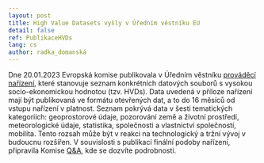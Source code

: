 ```yaml
---
layout: post
title: High Value Datasets vyšly v Úředním věstníku EU
detail: false
ref: PublikaceHVDs
lang: cs
author: radka_domanská
---
```


Dne 20.01.2023 Evropská komise publikovala v Úředním věstníku [prováděcí nařízení], které stanovuje seznam konkrétních datových souborů s vysokou socio-ekonomickou hodnotou (tzv. HVDs). Data uvedená v příloze nařízení mají být publikovaná ve formátu otevřených dat, a to do 16 měsíců od vstupu nařízení v platnost.
Seznam pokrývá data v šesti tematických kategoriích: geoprostorové údaje, pozorování země a životní prostředí, meteorologické údaje, statistika, společnosti a vlastnictví společností, mobilita. Tento rozsah může být v reakci na technologický a tržní vývoj v budoucnu rozšířen.
V souvislosti s publikací finální podoby nařízení, připravila Komise [Q&A], kde se dozvíte podrobnosti.

[prováděcí nařízení]: https://eur-lex.europa.eu/legal-content/CS/TXT/?uri=uriserv%3AOJ.L_.2023.019.01.0043.01.CES&toc=OJ%3AL%3A2023%3A019%3ATOC "prováděcí nařízení HVDs"
[Q&A]: https://digital-strategy.ec.europa.eu/en/faqs/high-value-datasets-hvds-questions-and-answers "Q&A"
